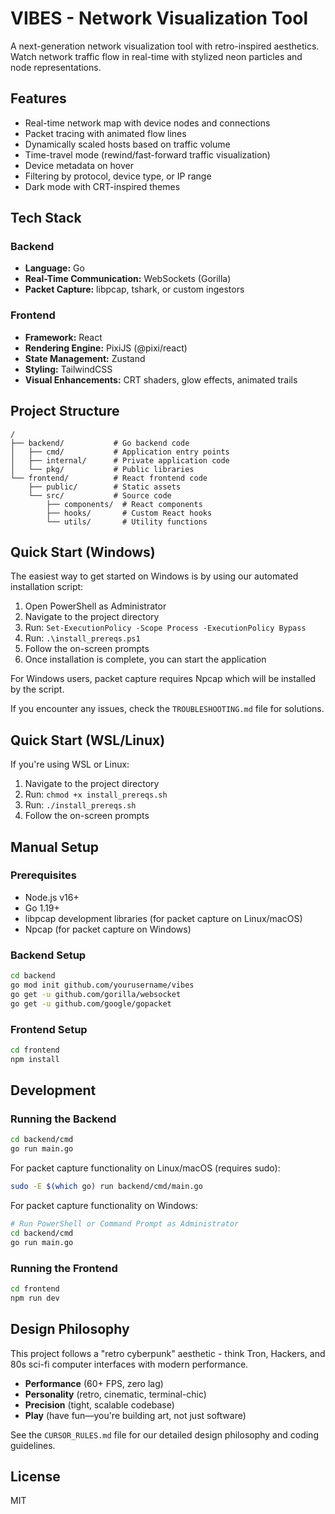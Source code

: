 # VIBES - Network Visualization Tool

A next-generation network visualization tool with retro-inspired aesthetics. Watch network traffic flow in real-time with stylized neon particles and node representations.

## Features

- Real-time network map with device nodes and connections
- Packet tracing with animated flow lines
- Dynamically scaled hosts based on traffic volume
- Time-travel mode (rewind/fast-forward traffic visualization)
- Device metadata on hover
- Filtering by protocol, device type, or IP range
- Dark mode with CRT-inspired themes

## Tech Stack

### Backend
- **Language:** Go
- **Real-Time Communication:** WebSockets (Gorilla)
- **Packet Capture:** libpcap, tshark, or custom ingestors

### Frontend
- **Framework:** React
- **Rendering Engine:** PixiJS (@pixi/react)
- **State Management:** Zustand
- **Styling:** TailwindCSS
- **Visual Enhancements:** CRT shaders, glow effects, animated trails

## Project Structure

```
/
├── backend/           # Go backend code
│   ├── cmd/           # Application entry points
│   ├── internal/      # Private application code
│   └── pkg/           # Public libraries
└── frontend/          # React frontend code
    ├── public/        # Static assets
    └── src/           # Source code
        ├── components/  # React components
        ├── hooks/       # Custom React hooks
        └── utils/       # Utility functions
```

## Quick Start (Windows)

The easiest way to get started on Windows is by using our automated installation script:

1. Open PowerShell as Administrator
2. Navigate to the project directory
3. Run: `Set-ExecutionPolicy -Scope Process -ExecutionPolicy Bypass`
4. Run: `.\install_prereqs.ps1`
5. Follow the on-screen prompts
6. Once installation is complete, you can start the application

For Windows users, packet capture requires Npcap which will be installed by the script.

If you encounter any issues, check the `TROUBLESHOOTING.md` file for solutions.

## Quick Start (WSL/Linux)

If you're using WSL or Linux:

1. Navigate to the project directory
2. Run: `chmod +x install_prereqs.sh`
3. Run: `./install_prereqs.sh`
4. Follow the on-screen prompts

## Manual Setup

### Prerequisites
- Node.js v16+
- Go 1.19+
- libpcap development libraries (for packet capture on Linux/macOS)
- Npcap (for packet capture on Windows)

### Backend Setup
```bash
cd backend
go mod init github.com/yourusername/vibes
go get -u github.com/gorilla/websocket
go get -u github.com/google/gopacket
```

### Frontend Setup
```bash
cd frontend
npm install
```

## Development

### Running the Backend
```bash
cd backend/cmd
go run main.go
```

For packet capture functionality on Linux/macOS (requires sudo):
```bash
sudo -E $(which go) run backend/cmd/main.go
```

For packet capture functionality on Windows:
```bash
# Run PowerShell or Command Prompt as Administrator
cd backend/cmd
go run main.go
```

### Running the Frontend
```bash
cd frontend
npm run dev
```

## Design Philosophy

This project follows a "retro cyberpunk" aesthetic - think Tron, Hackers, and 80s sci-fi computer interfaces with modern performance.

- **Performance** (60+ FPS, zero lag)
- **Personality** (retro, cinematic, terminal-chic)
- **Precision** (tight, scalable codebase)
- **Play** (have fun—you're building art, not just software)

See the `CURSOR_RULES.md` file for our detailed design philosophy and coding guidelines.

## License

MIT 